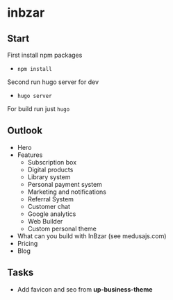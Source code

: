 # inbzar

## Start

First install npm packages

- `npm install`

Second run hugo server for dev

- `hugo server`

For build run just `hugo`

## Outlook

- Hero
- Features
  - Subscription box
  - Digital products
  - Library system
  - Personal payment system
  - Marketing and notifications
  - Referral System
  - Customer chat
  - Google analytics
  - Web Builder
  - Custom personal theme
- What can you build with InBzar (see medusajs.com)
- Pricing
- Blog

## Tasks

- Add favicon and seo from **up-business-theme**
